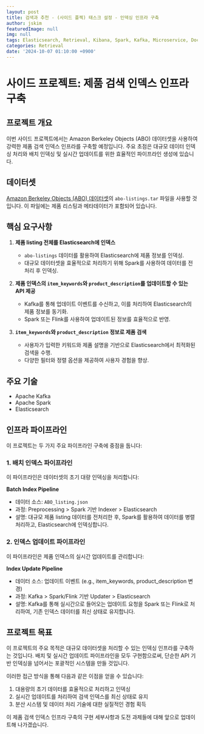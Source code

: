 ```yaml
---
layout: post
title: 검색과 추천 - (사이드 플젝) 태스크 설정 - 인덱싱 인프라 구축
author: jskim
featuredImage: null
img: null
tags: Elasticsearch, Retrieval, Kibana, Spark, Kafka, Microservice, Docker, Recommendation system, Search Engine, Side project, VectorDB
categories: Retrieval
date: '2024-10-07 01:10:00 +0900'
---
```


# 사이드 프로젝트: 제품 검색 인덱스 인프라 구축

## 프로젝트 개요

이번 사이드 프로젝트에서는 Amazon Berkeley Objects (ABO) 데이터셋을 사용하여 강력한 제품 검색 인덱스 인프라를 구축할 예정입니다. 주요 초점은 대규모 데이터 인덱싱 처리와 배치 인덱싱 및 실시간 업데이트를 위한 효율적인 파이프라인 생성에 있습니다.

## 데이터셋

[Amazon Berkeley Objects (ABO) 데이터셋](https://amazon-berkeley-objects.s3.amazonaws.com/index.html)의 `abo-listings.tar` 파일을 사용할 것입니다. 이 파일에는 제품 리스팅과 메타데이터가 포함되어 있습니다.

## 핵심 요구사항

1. **제품 listing 전체를 Elasticsearch에 인덱스**  
   - `abo-listings` 데이터를 활용하여 Elasticsearch에 제품 정보를 인덱싱.
   - 대규모 데이터셋을 효율적으로 처리하기 위해 Spark를 사용하여 데이터를 전처리 후 인덱싱.

2. **제품 인덱스의 `item_keywords`와 `product_description`를 업데이트할 수 있는 API 제공**  
   - Kafka를 통해 업데이트 이벤트를 수신하고, 이를 처리하여 Elasticsearch의 제품 정보를 동기화.
   - Spark 또는 Flink를 사용하여 업데이트된 정보를 효율적으로 반영.

3. **`item_keywords`와 `product_description` 정보로 제품 검색**  
   - 사용자가 입력한 키워드와 제품 설명을 기반으로 Elasticsearch에서 최적화된 검색을 수행.
   - 다양한 필터와 정렬 옵션을 제공하여 사용자 경험을 향상.

## 주요 기술

- Apache Kafka
- Apache Spark
- Elasticsearch

## 인프라 파이프라인

이 프로젝트는 두 가지 주요 파이프라인 구축에 중점을 둡니다:

### 1. 배치 인덱스 파이프라인

이 파이프라인은 데이터셋의 초기 대량 인덱싱을 처리합니다:

**Batch Index Pipeline**
  - 데이터 소스: `ABO_listing.json` 
  - 과정: Preprocessing > Spark 기반 Indexer > Elasticsearch
  - 설명: 대규모 제품 listing 데이터를 전처리한 후, Spark를 활용하여 데이터를 병렬 처리하고, Elasticsearch에 인덱싱합니다.

### 2. 인덱스 업데이트 파이프라인

이 파이프라인은 제품 인덱스의 실시간 업데이트를 관리합니다:

**Index Update Pipeline**
  - 데이터 소스: 업데이트 이벤트 (e.g., item_keywords, product_description 변경)
  - 과정: Kafka > Spark/Flink 기반 Updater > Elasticsearch
  - 설명: Kafka를 통해 실시간으로 들어오는 업데이트 요청을 Spark 또는 Flink로 처리하여, 기존 인덱스 데이터를 최신 상태로 유지합니다.

## 프로젝트 목표

이 프로젝트의 주요 목적은 대규모 데이터셋을 처리할 수 있는 인덱싱 인프라를 구축하는 것입니다. 배치 및 실시간 업데이트 파이프라인을 모두 구현함으로써, 단순한 API 기반 인덱싱을 넘어서는 포괄적인 시스템을 만들 것입니다.

이러한 접근 방식을 통해 다음과 같은 이점을 얻을 수 있습니다:

1. 대용량의 초기 데이터를 효율적으로 처리하고 인덱싱
2. 실시간 업데이트를 처리하여 검색 인덱스를 최신 상태로 유지
3. 분산 시스템 및 데이터 처리 기술에 대한 실질적인 경험 획득

이 제품 검색 인덱스 인프라 구축의 구현 세부사항과 도전 과제들에 대해 앞으로 업데이트해 나가겠습니다.